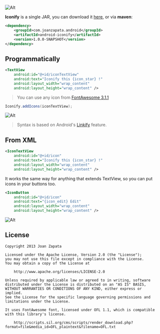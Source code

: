![Alt](https://raw.github.com/JoanZapata/android-iconify/master/screenshot.png)

**Iconify** is a single JAR, you can download it [here](#), or via **maven**:

```xml
<dependency>
    <groupId>com.joanzapata.android</groupId>
    <artifactId>android-iconify</artifactId>
    <version>1.0.0-SNAPSHOT</version>
</dependency>
```

## Programmatically

```xml
<TextView
    android:id="@+id/iconTextView"
    android:text="Iconify this {icon_star} !"
    android:layout_width="wrap_content"
    android:layout_height="wrap_content" />
```

> You can use any icon from [FontAwesome 3.1.1](http://fortawesome.github.io/Font-Awesome/icons/)

```java
Iconify.addIcons(iconTextView);
```

![Alt](https://raw.github.com/JoanZapata/android-iconify/master/iconify-this.png)

> Syntax is based on Android's [Linkify](http://developer.android.com/reference/android/text/util/Linkify.html) feature.

## From XML

```xml
<IconTextView
    android:id="@+id/icon"
    android:text="Iconify this {icon_star} !"
    android:layout_width="wrap_content"
    android:layout_height="wrap_content" />
```

It works the same way for anything that extends TextView, so you can put icons in your buttons too.

```xml
<IconButton
    android:id="@+id/icon"
    android:text="{icon_edit} Edit"
    android:layout_width="wrap_content"
    android:layout_height="wrap_content" />
```

![Alt](https://raw.github.com/JoanZapata/android-iconify/master/edit.png)

## License

```
Copyright 2013 Joan Zapata

Licensed under the Apache License, Version 2.0 (the "License");
you may not use this file except in compliance with the License.
You may obtain a copy of the License at

    http://www.apache.org/licenses/LICENSE-2.0

Unless required by applicable law or agreed to in writing, software
distributed under the License is distributed on an "AS IS" BASIS,
WITHOUT WARRANTIES OR CONDITIONS OF ANY KIND, either express or implied.
See the License for the specific language governing permissions and
limitations under the License.

It uses FontAwesome font, licensed under OFL 1.1, which is compatible
with this library's license.

    http://scripts.sil.org/cms/scripts/render_download.php?format=file&media_id=OFL_plaintext&filename=OFL.txt
    
```
